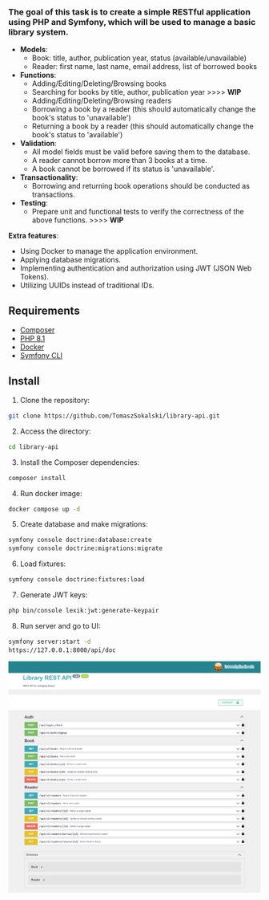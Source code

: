 ### The goal of this task is to create a simple RESTful application using PHP and Symfony, which will be used to manage a basic library system.

- **Models**:
  - Book: title, author, publication year, status (available/unavailable)  
  - Reader: first name, last name, email address, list of borrowed books
- **Functions**:   
  - Adding/Editing/Deleting/Browsing books  
  - Searching for books by title, author, publication year  >>>> **WIP**
  - Adding/Editing/Deleting/Browsing readers  
  - Borrowing a book by a reader (this should automatically change the book's status to 'unavailable')  
  - Returning a book by a reader (this should automatically change the book's status to 'available')  
- **Validation**:  
  - All model fields must be valid before saving them to the database.  
  - A reader cannot borrow more than 3 books at a time.  
  - A book cannot be borrowed if its status is 'unavailable'.  
- **Transactionality**:  
  - Borrowing and returning book operations should be conducted as transactions.  
- **Testing**:  
  - Prepare unit and functional tests to verify the correctness of the above functions. >>>> **WIP**

    
**Extra features**:  
- Using Docker to manage the application environment.
- Applying database migrations.
- Implementing authentication and authorization using JWT (JSON Web Tokens).
- Utilizing UUIDs instead of traditional IDs.


## Requirements
- [Composer](https://getcomposer.org/)
- [PHP 8.1](https://www.php.net/)
- [Docker](https://www.docker.com/)
- [Symfony CLI](https://symfony.com/download)

## Install
1. Clone the repository:
```sh
git clone https://github.com/TomaszSokalski/library-api.git
```
2. Access the directory:
```sh
cd library-api
```
3. Install the Composer dependencies:
```sh
composer install
```
4. Run docker image:
```sh
docker compose up -d
```
5. Create database and make migrations:
```sh
symfony console doctrine:database:create
symfony console doctrine:migrations:migrate
```
6. Load fixtures:
```sh
symfony console doctrine:fixtures:load
```
7. Generate JWT keys:
```sh
php bin/console lexik:jwt:generate-keypair  
```
8. Run server and go to UI:
```sh
symfony server:start -d
https://127.0.0.1:8000/api/doc
```

![Library-REST-API.png](Library-REST-API.png)